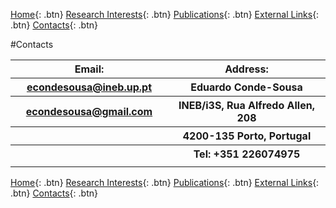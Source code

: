 [Home](https://econdesousa.github.io){: .btn}
[Research Interests](https://econdesousa.github.io/ResearchInterests){: .btn}
[Publications](https://econdesousa.github.io/Publications){: .btn}
[External Links](https://econdesousa.github.io/Links){: .btn}
[Contacts](https://econdesousa.github.io/Contacts){: .btn}

#Contacts


<table style="width:100%">
  <tr>
	<th><b>Email:</b></th>
    <th><b>Address:</b></th>
  </tr>
  <tr>
	<th><a href="mailto:econdesousa@ineb.up.pt">econdesousa@ineb.up.pt</a></th>
	<th>Eduardo Conde-Sousa</th>
  </tr>
  <tr>
	<th><a href="mailto:econdesousa@gmail.com">econdesousa@gmail.com</a></th>
	<th>INEB/i3S, Rua Alfredo Allen, 208</th>
  </tr>
	<th></th>
	<th>4200-135 Porto, Portugal</th>
  </tr>
  <tr>
	<th></th>
	<th>Tel: +351 226074975</th>
  </tr>
  <tr>
	<td width="50%"></td>
	<td width="50%"></td>
  </tr>
</table>
  
  



[Home](https://econdesousa.github.io){: .btn}
[Research Interests](https://econdesousa.github.io/ResearchInterests){: .btn}
[Publications](https://econdesousa.github.io/Publications){: .btn}
[External Links](https://econdesousa.github.io/Links){: .btn}
[Contacts](https://econdesousa.github.io/Contacts){: .btn}